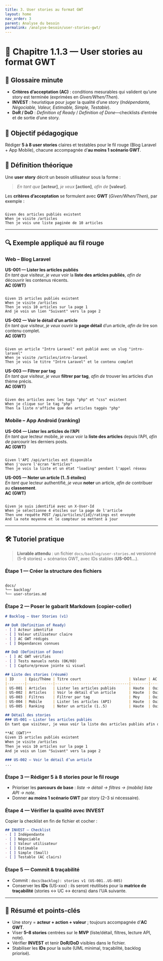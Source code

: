 ```yaml
---
title: 3. User stories au format GWT
layout: home
nav_order: 3
parent: Analyse du besoin
permalink: /analyse-besoin/user-stories-gwt/
---
```


# 📘 Chapitre 1.1.3 — User stories au format GWT

## 📒 Glossaire minute
- **Critères d’acceptation (AC)** : conditions mesurables qui valident qu’une story est terminée (exprimées en *Given/When/Then*).
- **INVEST** : heuristique pour juger la qualité d’une story (*Indépendante, Négociable, Valeur, Estimable, Simple, Testable*).
- **DoR / DoD** : *Definition of Ready* / *Definition of Done*—checklists d’entrée et de sortie d’une story.

## 🎯 Objectif pédagogique
Rédiger **5 à 8 user stories** claires et testables pour le fil rouge (Blog Laravel + App Mobile), chacune accompagnée d’**au moins 1 scénario GWT**.

## 🧠 Définition théorique
Une **user story** décrit un besoin utilisateur sous la forme :
> *En tant que* **[acteur]**, *je veux* **[action]**, *afin de* **[valeur]**.

Les **critères d’acceptation** se formulent avec **GWT** (*Given/When/Then*), par exemple :
```

Given des articles publiés existent
When je visite /articles
Then je vois une liste paginée de 10 articles

```

---

## 🔍 Exemple appliqué au fil rouge

### Web – Blog Laravel
**US-001 — Lister les articles publiés**  
*En tant que* visiteur, *je veux* voir la **liste des articles publiés**, *afin de* découvrir les contenus récents.  
**AC (GWT)**  
```

Given 15 articles publiés existent
When je visite /articles
Then je vois 10 articles sur la page 1
And je vois un lien "Suivant" vers la page 2

```

**US-002 — Voir le détail d’un article**  
*En tant que* visiteur, *je veux* ouvrir la **page détail** d’un article, *afin de* lire son contenu complet.  
**AC (GWT)**
```

Given un article "Intro Laravel" est publié avec un slug "intro-laravel"
When je visite /articles/intro-laravel
Then je vois le titre "Intro Laravel" et le contenu complet

```

**US-003 — Filtrer par tag**  
*En tant que* visiteur, *je veux* **filtrer par tag**, *afin de* trouver les articles d’un thème précis.  
**AC (GWT)**
```

Given des articles avec les tags "php" et "css" existent
When je clique sur le tag "php"
Then la liste n'affiche que des articles taggés "php"

```

### Mobile – App Android (ranking)
**US-004 — Lister les articles de l’API**  
*En tant que* lecteur mobile, *je veux* voir la **liste des articles** depuis l’API, *afin de* parcourir les derniers posts.  
**AC (GWT)**
```

Given l'API /api/articles est disponible
When j'ouvre l'écran "Articles"
Then je vois la liste et un état "loading" pendant l'appel réseau

```

**US-005 — Noter un article (1..5 étoiles)**  
*En tant que* lecteur authentifié, *je veux* **noter** un article, *afin de* contribuer au **classement**.  
**AC (GWT)**
```

Given je suis identifié avec un X-User-Id
When je sélectionne 4 étoiles sur la page de l'article
Then une requête POST /api/articles/{id}/ratings est envoyée
And la note moyenne et le compteur se mettent à jour

```

---

## 🛠 Tutoriel pratique

> **Livrable attendu** : un fichier `docs/backlog/user-stories.md` versionné (5–8 stories) + scénarios GWT, avec IDs stables (**US-001…**).

### Étape 1 — Créer la structure des fichiers
```

docs/
└── backlog/
└── user-stories.md

````

### Étape 2 — Poser le gabarit Markdown (copier-coller)
```md
# Backlog – User Stories (v1)

## DoR (Definition of Ready)
- [ ] Acteur identifié
- [ ] Valeur utilisateur claire
- [ ] AC GWT rédigés
- [ ] Dépendances connues

## DoD (Definition of Done)
- [ ] AC GWT vérifiés
- [ ] Tests manuels notés (OK/KO)
- [ ] Capture/preuve jointe si visuel

## Liste des stories (résumé)
| ID     | Epic/Thème | Titre court                      | Valeur | AC GWT ? |
|--------|------------|----------------------------------|--------|---------|
| US-001 | Articles   | Lister les articles publiés      | Haute  | Oui     |
| US-002 | Articles   | Voir le détail d’un article      | Haute  | Oui     |
| US-003 | Filtres    | Filtrer par tag                  | Moy    | Oui     |
| US-004 | Mobile     | Lister les articles (API)        | Haute  | Oui     |
| US-005 | Ranking    | Noter un article (1..5)          | Haute  | Oui     |

## Détail des stories
### US-001 — Lister les articles publiés
En tant que visiteur, je veux voir la liste des articles publiés afin de découvrir les contenus récents.

**AC (GWT)**
Given 15 articles publiés existent  
When je visite /articles  
Then je vois 10 articles sur la page 1  
And je vois un lien "Suivant" vers la page 2

### US-002 — Voir le détail d’un article
...

````

### Étape 3 — Rédiger **5 à 8** stories pour le fil rouge

* Prioriser les **parcours de base** : *liste → détail → filtres → (mobile) liste API → note*.
* Donner **au moins 1 scénario GWT** par story (2–3 si nécessaire).

### Étape 4 — Vérifier la qualité avec **INVEST**

Copier la checklist en fin de fichier et cocher :

```md
## INVEST – Checklist
- [ ] Indépendante
- [ ] Négociable
- [ ] Valeur utilisateur
- [ ] Estimable
- [ ] Simple (Small)
- [ ] Testable (AC clairs)
```

### Étape 5 — Commit & traçabilité

* Commit : `docs(backlog): stories v1 (US-001..US-005)`
* Conserver les **IDs** (US-xxx) : ils seront réutilisés pour la **matrice de traçabilité** (stories ↔ UC ↔ écrans) dans l’UA suivante.

---

## 🧾 Résumé et points-clés

* Une story = **acteur + action + valeur** ; toujours accompagnée d’**AC GWT**.
* Viser **5–8 stories** centrées sur le **MVP** (liste/détail, filtres, lecture API, note).
* Vérifier **INVEST** et tenir **DoR/DoD** visibles dans le fichier.
* Stabiliser les **IDs** pour la suite (UML minimal, traçabilité, backlog priorisé).
